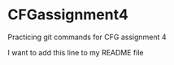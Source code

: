 # CFGassignment4
Practicing git commands for CFG assignment 4

I want to add this line to my README file